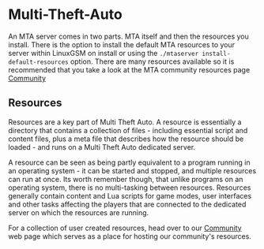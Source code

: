 # Multi-Theft-Auto

An MTA server comes in two parts. MTA itself and then the resources you install. There is the option to install the default MTA resources to your server within LinuxGSM on install or using the `./mtaserver install-default-resources` option. There are many resources available so it is recommended that you take a look at the MTA community resources page [Community](https://community.mtasa.com)

## Resources

Resources are a key part of Multi Theft Auto. A resource is essentially a directory that contains a collection of files - including essential script and content files, plus a meta file that describes how the resource should be loaded - and runs on a Multi Theft Auto dedicated server.

A resource can be seen as being partly equivalent to a program running in an operating system - it can be started and stopped, and multiple resources can run at once. Its worth remember though, that unlike programs on an operating system, there is no multi-tasking between resources. Resources generally contain content and Lua scripts for game modes, user interfaces and other tasks affecting the players that are connected to the dedicated server on which the resources are running.

For a collection of user created resources, head over to our [Community](https://community.mtasa.com) web page which serves as a place for hosting our community's resources.

